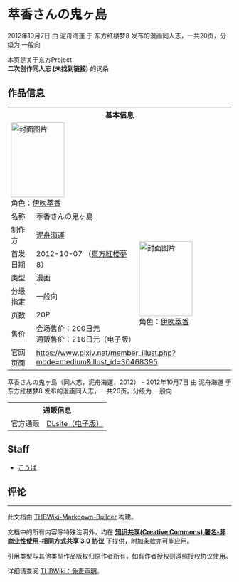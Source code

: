 # 萃香さんの鬼ヶ島

<!-- source html: G:\repos\THBWiki-Markdown-Builder\THBWikiMarkdown\Temp\main\0\01\ns0%3A%E8%90%83%E9%A6%99%E3%81%95%E3%82%93%E3%81%AE%E9%AC%BC%E3%83%B6%E5%B3%B6.html -->

2012年10月7日 由 泥舟海運 于 东方红楼梦8 发布的漫画同人志，一共20页，分级为 一般向

本页是关于东方Project  
 **二次创作同人志 (未找到链接)** 的词条
## 作品信息

<table><tbody><tr><th colspan="3">基本信息</th></tr><tr><td class="cover-artwork-mobile" colspan="2"><a href="./文件-萃香さんの鬼ヶ島封面.jpg.md" class="image" title="封面图片"><img alt="封面图片" src="https://upload.thwiki.cc/thumb/9/95/%E8%90%83%E9%A6%99%E3%81%95%E3%82%93%E3%81%AE%E9%AC%BC%E3%83%B6%E5%B3%B6%E5%B0%81%E9%9D%A2.jpg/120px-%E8%90%83%E9%A6%99%E3%81%95%E3%82%93%E3%81%AE%E9%AC%BC%E3%83%B6%E5%B3%B6%E5%B0%81%E9%9D%A2.jpg" decoding="async" loading="lazy" width="120" height="168" srcset="https://upload.thwiki.cc/thumb/9/95/%E8%90%83%E9%A6%99%E3%81%95%E3%82%93%E3%81%AE%E9%AC%BC%E3%83%B6%E5%B3%B6%E5%B0%81%E9%9D%A2.jpg/180px-%E8%90%83%E9%A6%99%E3%81%95%E3%82%93%E3%81%AE%E9%AC%BC%E3%83%B6%E5%B3%B6%E5%B0%81%E9%9D%A2.jpg 1.5x, https://upload.thwiki.cc/thumb/9/95/%E8%90%83%E9%A6%99%E3%81%95%E3%82%93%E3%81%AE%E9%AC%BC%E3%83%B6%E5%B3%B6%E5%B0%81%E9%9D%A2.jpg/240px-%E8%90%83%E9%A6%99%E3%81%95%E3%82%93%E3%81%AE%E9%AC%BC%E3%83%B6%E5%B3%B6%E5%B0%81%E9%9D%A2.jpg 2x" data-file-width="715" data-file-height="1000"></a><div class="cover-char">角色：<a href="./伊吹萃香.md" title="伊吹萃香">伊吹萃香</a></div></td>
</tr><tr><td class="label">名称</td><td colspan="2"> 萃香さんの鬼ヶ島 </td></tr><tr><td class="label">制作方</td><td><a href="./泥舟海運.md" title="泥舟海運">泥舟海運</a></td><td class="cover-artwork" rowspan="6" style="min-width:168px;"><a href="./文件-萃香さんの鬼ヶ島封面.jpg.md" class="image" title="封面图片"><img alt="封面图片" src="https://upload.thwiki.cc/thumb/9/95/%E8%90%83%E9%A6%99%E3%81%95%E3%82%93%E3%81%AE%E9%AC%BC%E3%83%B6%E5%B3%B6%E5%B0%81%E9%9D%A2.jpg/120px-%E8%90%83%E9%A6%99%E3%81%95%E3%82%93%E3%81%AE%E9%AC%BC%E3%83%B6%E5%B3%B6%E5%B0%81%E9%9D%A2.jpg" decoding="async" loading="lazy" width="120" height="168" srcset="https://upload.thwiki.cc/thumb/9/95/%E8%90%83%E9%A6%99%E3%81%95%E3%82%93%E3%81%AE%E9%AC%BC%E3%83%B6%E5%B3%B6%E5%B0%81%E9%9D%A2.jpg/180px-%E8%90%83%E9%A6%99%E3%81%95%E3%82%93%E3%81%AE%E9%AC%BC%E3%83%B6%E5%B3%B6%E5%B0%81%E9%9D%A2.jpg 1.5x, https://upload.thwiki.cc/thumb/9/95/%E8%90%83%E9%A6%99%E3%81%95%E3%82%93%E3%81%AE%E9%AC%BC%E3%83%B6%E5%B3%B6%E5%B0%81%E9%9D%A2.jpg/240px-%E8%90%83%E9%A6%99%E3%81%95%E3%82%93%E3%81%AE%E9%AC%BC%E3%83%B6%E5%B3%B6%E5%B0%81%E9%9D%A2.jpg 2x" data-file-width="715" data-file-height="1000"></a><div class="cover-char">角色：<a href="./伊吹萃香.md" title="伊吹萃香">伊吹萃香</a></div></td>
</tr><tr><td class="label">首发日期</td><td>2012-10-07&#160;（<a href="/展会作品列表?e=%E4%B8%9C%E6%96%B9%E7%BA%A2%E6%A5%BC%E6%A2%A6%238">東方紅楼夢8</a>）</td></tr><tr><td class="label">类型</td><td>漫画</td></tr><tr><td class="label">分级指定</td><td>一般向</td></tr><tr><td class="label">页数</td><td>20P</td></tr><tr><td class="label">售价</td><td>会场售价：200日元<br>通贩售价：216日元（电子版）</td></tr>
<tr><td class="label">官网页面</td><td colspan="2"><a rel="nofollow" class="external free" href="https://www.pixiv.net/member_illust.php?mode=medium&amp;illust_id=30468395">https://www.pixiv.net/member_illust.php?mode=medium&amp;illust_id=30468395</a></td></tr></tbody></table>

萃香さんの鬼ヶ島（同人志，泥舟海運，2012） - 2012年10月7日 由 泥舟海運 于 东方红楼梦8 发布的漫画同人志，一共20页，分级为 一般向

<table><tbody><tr><th colspan="3">通贩信息</th></tr><tr><td class="label">官方通贩</td><td colspan="2"><a rel="nofollow" class="external text" href="http://www.dlsite.com/home/work/=/product_id/RJ126768.html">DLsite（电子版）</a></td></tr></tbody></table>


## Staff
- [こうば](./こうば.md)

## 评论




---

此文档由 [THBWiki-Markdown-Builder](https://github.com/Delsin-Yu/THBWiki-Markdown-Builder) 构建。

文档中的所有内容除特殊注明外，均在 [**知识共享(Creative Commons) 署名-非商业性使用-相同方式共享 3.0 协议**](https://creativecommons.org/licenses/by-sa/3.0/deed.zh-hans) 下提供，附加条款亦可能应用。

引用类型与其他类型作品版权归原作者所有，如有作者授权则遵照授权协议使用。

详细请查阅 [THBWiki：免责声明](https://thbwiki.cc/THBWiki:%E5%85%8D%E8%B4%A3%E5%A3%B0%E6%98%8E)。

